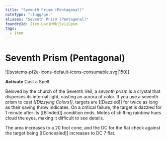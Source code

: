 ```yaml
---
title: "Seventh Prism (Pentagonal)"
noteType: ":luggage:"
aliases: "Seventh Prism (Pentagonal)"
foundryId: Item.U4c1HWklSv1iCpsm
tags:
  - Item
---
```


# Seventh Prism (Pentagonal)
![[systems-pf2e-icons-default-icons-consumable.svg|150]]

**Activate** Cast a Spell

Beloved by the church of the Seventh Veil, a _seventh prism_ is a crystal that disperses its internal light, casting an aurora of color. If you use a seventh prism to cast _[[Dizzying Colors]]_, targets are [[Dazzled]] for twice as long as their saving throw indicates. On a critical failure, the target is dazzled for 1 minute after its [[Blinded]] condition ends. Motes of shifting rainbow hues cloud the eyes, making it difficult to see details.

The area increases to a 20 foot cone, and the DC for the flat check against the target being [[Concealed]] increases to DC 7 flat.
